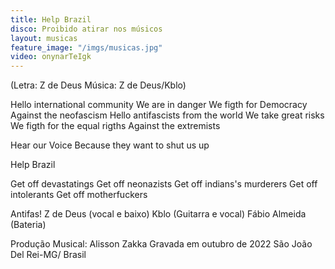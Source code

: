 ```yaml
---
title: Help Brazil
disco: Proibido atirar nos músicos
layout: musicas
feature_image: "/imgs/musicas.jpg"
video: onynarTeIgk
---
```

(Letra: Z de Deus Música: Z de Deus/Kblo)

Hello international community
We are in danger
We figth for Democracy
Against the neofascism
Hello antifascists from the world
We take great risks
We figth for the equal rigths
Against the extremists

Hear our Voice
Because they want to shut us up

Help Brazil

Get off devastatings
Get off neonazists
Get off indians's murderers
Get off intolerants
Get off motherfuckers

Antifas!
Z de Deus (vocal e baixo)
Kblo (Guitarra e vocal)
Fábio Almeida (Bateria)

Produção Musical: Alisson Zakka
Gravada em outubro de 2022
São João Del Rei-MG/ Brasil

